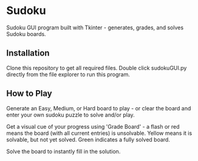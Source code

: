 # Sudoku
Sudoku GUI program built with Tkinter - generates, grades, and solves Sudoku boards.

## Installation
Clone this repository to get all required files. Double click sudokuGUI.py directly from the file explorer to run this program.

## How to Play
Generate an Easy, Medium, or Hard board to play - or clear the board and enter your own sudoku puzzle to solve and/or play.

Get a visual cue of your progress using 'Grade Board' - a flash or red means the board (with all current entries) is unsolvable.
Yellow means it is solvable, but not yet solved. Green indicates a fully solved board.

Solve the board to instantly fill in the solution.

